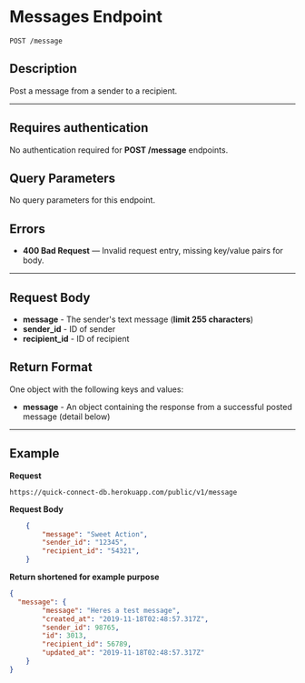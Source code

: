 # Messages Endpoint

```
POST /message
```

## Description

Post a message from a sender to a recipient.
***

## Requires authentication

No authentication required for **POST /message** endpoints.

## Query Parameters

No query parameters for this endpoint.

## Errors

- **400 Bad Request** — Invalid request entry, missing key/value pairs for body.

***

## Request Body

- **message** - The sender's text message (**limit 255 characters**)
- **sender_id** - ID of sender
- **recipient_id** - ID of recipient

## Return Format

One object with the following keys and values:
- **message** - An object containing the response from a successful posted message (detail below)

***

## Example

**Request**

```
https://quick-connect-db.herokuapp.com/public/v1/message

```
**Request Body**

```json
    {
    	"message": "Sweet Action",
    	"sender_id": "12345",
    	"recipient_id": "54321",
    }
```

**Return shortened for example purpose**

```json
{
  "message": {
        "message": "Heres a test message",
        "created_at": "2019-11-18T02:48:57.317Z",
        "sender_id": 98765,
        "id": 3013,
        "recipient_id": 56789,
        "updated_at": "2019-11-18T02:48:57.317Z"
    }
}
```
